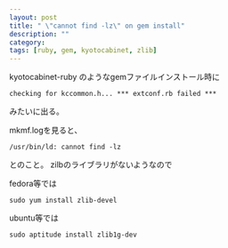 ```yaml
---
layout: post
title: " \"cannot find -lz\" on gem install"
description: ""
category:
tags: [ruby, gem, kyotocabinet, zlib]
---
```


kyotocabinet-ruby のようなgemファイルインストール時に

    checking for kccommon.h... *** extconf.rb failed ***

みたいに出る。

mkmf.logを見ると、

    /usr/bin/ld: cannot find -lz

とのこと。
zilbのライブラリがないようなので

fedora等では

    sudo yum install zlib-devel

ubuntu等では

    sudo aptitude install zlib1g-dev
